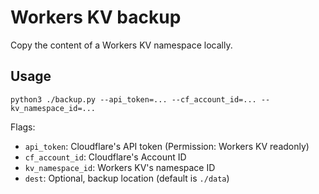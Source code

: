 # Workers KV backup

Copy the content of a Workers KV namespace locally.

## Usage

```
python3 ./backup.py --api_token=... --cf_account_id=... --kv_namespace_id=...
```

Flags:
- `api_token`: Cloudflare's API token (Permission: Workers KV readonly)
- `cf_account_id`: Cloudflare's Account ID
- `kv_namespace_id`: Workers KV's namespace ID
- `dest`: Optional, backup location (default is `./data`)

